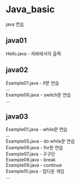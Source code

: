 # Java_basic
  java 연습  

## java01  
  Hello.java - 자바에서의 출력  

## java02  
  Example01.java - if문 연습  
  ...  
  Example06.java - switch문 연습  
  ...  

## java03  
  Example01.java - while문 연습  
  ...  
  Example05.java - do while문 연습  
  Example06.java - for문 연습  
  Example07.java - 구구단  
  Example08.java - break  
  Example09.java - continue  
  Example10.java - 업다운 게임  
  ...  